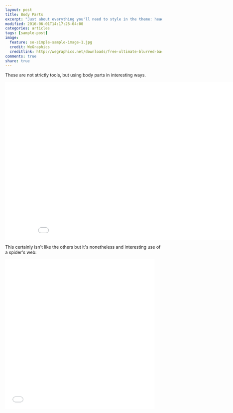 ```yaml
---
layout: post
title: Body Parts
excerpt: "Just about everything you'll need to style in the theme: headings, paragraphs, blockquotes, tables, code blocks, and more."
modified: 2016-06-01T14:17:25-04:00
categories: articles
tags: [sample-post]
image:
  feature: so-simple-sample-image-1.jpg
  credit: WeGraphics
  creditlink: http://wegraphics.net/downloads/free-ultimate-blurred-background-pack/
comments: true
share: true
---
```


These are not strictly tools, but using body parts in interesting ways.

<iframe src='//gifs.com/embed/0YWgDL' frameborder='0' scrolling='no' width='900px' height='506px' style='-webkit-backface-visibility: hidden;-webkit-transform: scale(1);' ></iframe>


This certainly isn't like the others but it's nonetheless and interesting use of a spider's web:

<iframe src='//gifs.com/embed/MwLjWO' frameborder='0' scrolling='no' width='480px' height='480px' style='-webkit-backface-visibility: hidden;-webkit-transform: scale(1);' ></iframe>